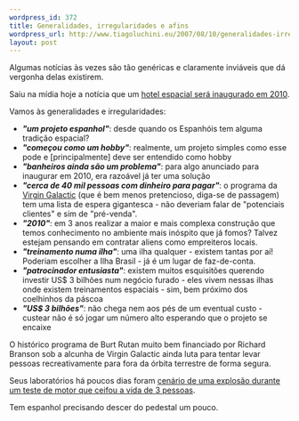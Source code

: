 ```yaml
--- 
wordpress_id: 372
title: Generalidades, irregularidades e afins
wordpress_url: http://www.tiagoluchini.eu/2007/08/10/generalidades-irregularidades-e-afins/
layout: post
---
```

Algumas notícias às vezes são tão genéricas e claramente inviáveis que dá vergonha delas existirem.

Saiu na mídia hoje a notícia que um <a href="http://www1.folha.uol.com.br/folha/ciencia/ult306u319215.shtml" target="_blank">hotel espacial será inaugurado em 2010</a>.

Vamos às generalidades e irregularidades:
<ul>
	<li><strong><em>"um projeto espanhol"</em></strong>: desde quando os Espanhóis tem alguma tradição espacial?</li>
	<li><strong><em>"começou como um hobby"</em></strong>: realmente, um projeto simples como esse pode e [principalmente] deve ser entendido como hobby</li>
	<li><strong><em>"banheiros ainda são um problema"</em></strong>: para algo anunciado para inaugurar em 2010, era razoável já ter uma solução</li>
	<li><strong><em>"cerca de 40 mil pessoas com dinheiro para pagar"</em></strong>: o programa da <a href="http://www.virgingalactic.com/" target="_blank">Virgin Galactic</a> (que é bem menos pretencioso, diga-se de passagem) tem uma lista de espera gigantesca - não deveriam falar de "potenciais clientes" e sim de "pré-venda".</li>
	<li><strong><em>"2010"</em></strong>: em 3 anos realizar a maior e mais complexa construção que temos conhecimento no ambiente mais inóspito que já fomos? Talvez estejam pensando em contratar aliens como empreiteros locais.</li>
	<li><strong><em>"treinamento numa ilha"</em></strong>: uma ilha qualquer - existem tantas por aí! Poderiam escolher a Ilha Brasil -  já é um lugar de faz-de-conta.</li>
	<li><strong><em>"patrocinador entusiasta"</em></strong>: existem muitos esquisitões querendo investir US$ 3 bilhões num negócio furado - eles vivem nessas ilhas onde existem treinamentos espaciais - sim, bem próximo dos coelhinhos da páscoa</li>
	<li><strong><em>"US$ 3 bilhões"</em></strong>: não chega nem aos pés de um eventual custo - custear não é só jogar um número alto esperando que o projeto se encaixe</li>
</ul>
O histórico programa de Burt Rutan muito bem financiado por Richard Branson sob a alcunha de Virgin Galactic ainda luta para tentar levar pessoas recreativamente para fora da órbita terrestre de forma segura.

Seus laboratórios há poucos dias foram <a href="http://gizmodo.com/gadgets/space-travel/explosion-at-virgin-galactic-motor-test-kills-three-%5Bupdated%5D-283316.php" target="_blank">cenário de uma explosão durante um teste de motor que ceifou a vida de 3 pessoas</a>.

Tem espanhol precisando descer do pedestal um pouco.
